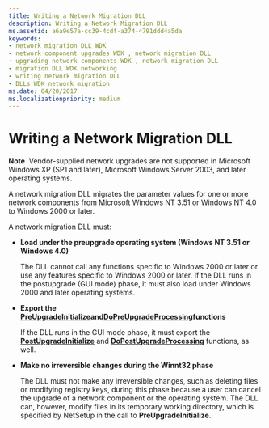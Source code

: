 ```yaml
---
title: Writing a Network Migration DLL
description: Writing a Network Migration DLL
ms.assetid: a6a9e57a-cc39-4cdf-a374-4791ddd4a5da
keywords:
- network migration DLL WDK
- network component upgrades WDK , network migration DLL
- upgrading network components WDK , network migration DLL
- migration DLL WDK networking
- writing network migration DLL
- DLLs WDK network migration
ms.date: 04/20/2017
ms.localizationpriority: medium
---
```


# Writing a Network Migration DLL





**Note**  Vendor-supplied network upgrades are not supported in Microsoft Windows XP (SP1 and later), Microsoft Windows Server 2003, and later operating systems.

 

A network migration DLL migrates the parameter values for one or more network components from Microsoft Windows NT 3.51 or Windows NT 4.0 to Windows 2000 or later.

A network migration DLL must:

-   **Load under the preupgrade operating system (Windows NT 3.51 or Windows 4.0)**

    The DLL cannot call any functions specific to Windows 2000 or later or use any features specific to Windows 2000 or later. If the DLL runs in the postupgrade (GUI mode) phase, it must also load under Windows 2000 and later operating systems.

-   **Export the** [**PreUpgradeInitialize**](/previous-versions/windows/hardware/network/ff562439(v=vs.85))**and**[**DoPreUpgradeProcessing**](/previous-versions/windows/hardware/network/ff545634(v=vs.85))**functions**

    If the DLL runs in the GUI mode phase, it must export the [**PostUpgradeInitialize**](/previous-versions/windows/hardware/network/ff562410(v=vs.85)) and [**DoPostUpgradeProcessing**](/previous-versions/windows/hardware/network/ff545629(v=vs.85)) functions, as well.

-   **Make no irreversible changes during the Winnt32 phase**

    The DLL must not make any irreversible changes, such as deleting files or modifying registry keys, during this phase because a user can cancel the upgrade of a network component or the operating system. The DLL can, however, modify files in its temporary working directory, which is specified by NetSetup in the call to **PreUpgradeInitialize**.

 

